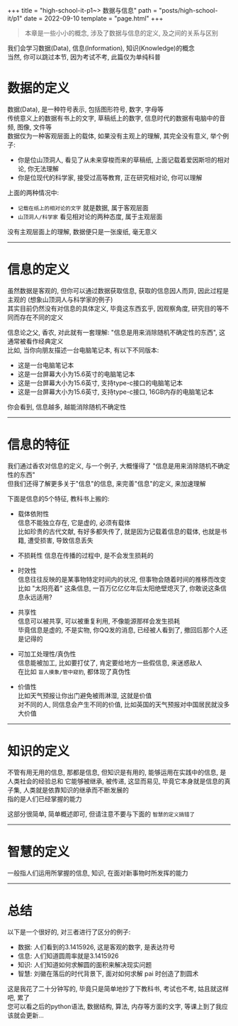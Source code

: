 +++
title = "high-school-it-p1~> 数据与信息"
path = "posts/high-school-it/p1"
date = 2022-09-10
template = "page.html"
+++
> 本章是一些小小的概念, 涉及了数据与信息的定义, 及之间的关系与区别
<!-- more -->
我们会学习数据(Data), 信息(Information), 知识(Knowledge)的概念  
当然, 你可以跳过本节, 因为考试不考, 此篇仅为单纯科普  

# 数据的定义
数据(Data), 是一种符号表示, 包括图形符号, 数字, 字母等  
传统意义上的数据有书上的文字, 草稿纸上的数字, 信息时代的数据有电脑中的音频, 图像, 文件等  
数据仅为一种客观层面上的载体, 如果没有主观上的理解, 其完全没有意义, 举个例子:  

- 你是位山顶洞人, 看见了从未来穿梭而来的草稿纸, 上面记载着爱因斯坦的相对论, 你无法理解  
- 你是位现代的科学家, 接受过高等教育, 正在研究相对论, 你可以理解  

上面的两种情况中:  

- `记载在纸上的相对论的文字` 就是数据, 属于客观层面
- `山顶洞人/科学家` 看见相对论的两种态度, 属于主观层面

没有主观层面上的理解, 数据便只是一张废纸, 毫无意义  

- - -
# 信息的定义
虽然数据是客观的, 但你可以通过数据获取信息, 获取的信息因人而异, 因此过程是主观的 (想象山顶洞人与科学家的例子)  
其实目前仍然没有对信息的具体定义, 毕竟这东西玄乎, 因观察角度, 研究目的等不同而存在不同的定义  

信息论之父, 香农, 对此就有一套理解: "信息是用来消除随机不确定性的东西", 这通常被看作经典定义  
比如, 当你向朋友描述一台电脑笔记本, 有以下不同版本:  

- 这是一台电脑笔记本
- 这是一台屏幕大小为15.6英寸的电脑笔记本
- 这是一台屏幕大小为15.6英寸, 支持type-c接口的电脑笔记本
- 这是一台屏幕大小为15.6英寸, 支持type-c接口, 16GB内存的电脑笔记本

你会看到, 信息越多, 越能消除随机不确定性  

- - -

# 信息的特征
我们通过香农对信息的定义, 与一个例子, 大概懂得了 "信息是用来消除随机不确定性的东西"  
但我们还得了解更多关于"信息"的信息, 来完善"信息"的定义, 来加速理解  

下面是信息的5个特征, 教科书上搬的:  

- 载体依附性  
信息不能独立存在, 它是虚的, 必须有载体  
比如珍贵的古代文献, 有好多都失传了, 就是因为记载着信息的载体, 也就是书籍, 遭受损害, 导致信息丢失  

- 不损耗性
信息在传播的过程中, 是不会发生损耗的

- 时效性  
信息往往反映的是某事物特定时间内的状况, 但事物会随着时间的推移而改变  
比如 "太阳亮着" 这条信息, 一百万亿亿亿年后太阳绝壁熄灭了, 你敢说这条信息永远适用?  

- 共享性  
信息可以被共享, 可以被重复利用, 不像能源那样会发生损耗  
毕竟信息是虚的, 不是实物, 你QQ发的消息, 已经被人看到了, 撤回后那个人还是记得的  

- 可加工处理性/真伪性  
信息能被加工, 比如要打仗了, 肯定要给地方一些假信息, 来迷惑敌人  
在比如 `盲人摸象/管中窥豹`, 都体现了真伪性  

- 价值性  
比如天气预报让你出门避免被雨淋湿, 这就是价值  
对不同的人, 同信息会产生不同的价值, 比如英国的天气预报对中国居民就没多大价值

- - -

# 知识的定义
不管有用无用的信息, 那都是信息, 但知识是有用的, 能够运用在实践中的信息, 是人类社会的经验总和
它能够被继承, 被传递, 这显而易见, 毕竟它本身就是信息的真子集, 人类就是依靠知识的继承而不断发展的  
指的是人们已经掌握的能力

这部分很简单, 简单概述即可, 但请注意不要与下面的 `智慧的定义搞错了`  
- - -

# 智慧的定义
一般指人们运用所掌握的信息, 知识, 在面对新事物时所发挥的能力

- - -

# 总结
以下是一个很好的, 对三者进行了区分的例子:

- 数据: 人们看到的3.1415926, 这是客观的数字, 是表达符号
- 信息: 人们知道圆周率就是3.1415926
- 知识: 人们知道如何求解圆的面积来解决现实问题
- 智慧: 刘徽在落后的时代背景下, 面对如何求解 pai 时创造了割圆术

这是我花了二十分钟写的, 毕竟只是简单地抄了下教科书, 考试也不考, 姑且就这样吧, 累了  
您可以看之后的python语法, 数据结构, 算法, 内存等方面的文字, 等课上到了我应该就会更新...
